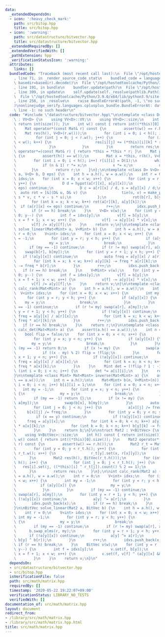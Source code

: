 ```yaml
---
data:
  _extendedDependsOn:
  - icon: ':heavy_check_mark:'
    path: src/bitop.hpp
    title: src/bitop.hpp
  - icon: ':warning:'
    path: src/datastructure/bitvector.hpp
    title: src/datastructure/bitvector.hpp
  _extendedRequiredBy: []
  _extendedVerifiedWith: []
  _pathExtension: hpp
  _verificationStatusIcon: ':warning:'
  attributes:
    links: []
  bundledCode: "Traceback (most recent call last):\n  File \"/opt/hostedtoolcache/Python/3.9.0/x64/lib/python3.9/site-packages/onlinejudge_verify/documentation/build.py\"\
    , line 71, in _render_source_code_stat\n    bundled_code = language.bundle(stat.path,\
    \ basedir=basedir).decode()\n  File \"/opt/hostedtoolcache/Python/3.9.0/x64/lib/python3.9/site-packages/onlinejudge_verify/languages/cplusplus.py\"\
    , line 191, in bundle\n    bundler.update(path)\n  File \"/opt/hostedtoolcache/Python/3.9.0/x64/lib/python3.9/site-packages/onlinejudge_verify/languages/cplusplus_bundle.py\"\
    , line 399, in update\n    self.update(self._resolve(pathlib.Path(included), included_from=path))\n\
    \  File \"/opt/hostedtoolcache/Python/3.9.0/x64/lib/python3.9/site-packages/onlinejudge_verify/languages/cplusplus_bundle.py\"\
    , line 258, in _resolve\n    raise BundleErrorAt(path, -1, \"no such header\"\
    )\nonlinejudge_verify.languages.cplusplus_bundle.BundleErrorAt: datastructure/bitvector.hpp:\
    \ line -1: no such header\n"
  code: "#include \"datastructure/bitvector.hpp\"\n\ntemplate <class D> struct Mat\
    \ : VV<D> {\n    using VV<D>::VV;\n    using VV<D>::size;\n    int h() const {\
    \ return int(size()); }\n    int w() const { return int((*this)[0].size()); }\n\
    \    Mat operator*(const Mat& r) const {\n        assert(w() == r.h());\n    \
    \    Mat res(h(), V<D>(r.w()));\n        for (int i = 0; i < h(); i++) {\n   \
    \         for (int j = 0; j < r.w(); j++) {\n                for (int k = 0; k\
    \ < w(); k++) {\n                    res[i][j] += (*this)[i][k] * r[k][j];\n \
    \               }\n            }\n        }\n        return res;\n    }\n    Mat&\
    \ operator*=(const Mat& r) { return *this = *this * r; }\n    Mat pow(ll n) const\
    \ {\n        assert(h() == w());\n        Mat x = *this, r(h(), V<D>(w()));\n\
    \        for (int i = 0; i < h(); i++) r[i][i] = D(1);\n        while (n) {\n\
    \            if (n & 1) r *= x;\n            x *= x;\n            n >>= 1;\n \
    \       }\n        return r;\n    }\n};\n\ntemplate <class D> V<D> solve_linear(Mat<D>\
    \ a, V<D> b, D eps) {\n    int h = a.h(), w = a.w();\n    int r = 0;\n    V<int>\
    \ idxs;\n    for (int x = 0; x < w; x++) {\n        for (int y = r + 1; y < h;\
    \ y++) {\n            D d = hypot(a[r][x], a[y][x]);\n            if (abs(d) <=\
    \ eps) continue;\n            D c = a[r][x] / d, s = a[y][x] / d;\n          \
    \  auto rot = [&](D& u, D& v) {\n                tie(u, v) = make_pair(c * u +\
    \ s * v, c * v - s * u);\n            };\n            rot(b[r], b[y]);\n     \
    \       for (int k = x; k < w; k++) rot(a[r][k], a[y][k]);\n        }\n      \
    \  if (a[r][x] <= eps) continue;\n        r++;\n        idxs.push_back(x);\n \
    \       if (r == h) break;\n    }\n    V<D> v(w);\n    for (int y = r - 1; y >=\
    \ 0; y--) {\n        int f = idxs[y];\n        v[f] = b[y];\n        for (int\
    \ x = f + 1; x < w; x++) {\n            v[f] -= a[y][x] * v[x];\n        }\n \
    \       v[f] /= a[y][f];\n    }\n    return v;\n}\n\ntemplate <class Mint> V<Mint>\
    \ solve_linear(Mat<Mint> a, V<Mint> b) {\n    int h = a.h(), w = a.w();\n    int\
    \ r = 0;\n    V<int> idxs;\n    for (int x = 0; x < w; x++) {\n        int my\
    \ = -1;\n        for (int y = r; y < h; y++) {\n            if (a[y][x]) {\n \
    \               my = y;\n                break;\n            }\n        }\n  \
    \      if (my == -1) continue;\n        if (r != my) swap(a[r], a[my]);\n    \
    \    swap(b[r], b[my]);\n        for (int y = r + 1; y < h; y++) {\n         \
    \   if (!a[y][x]) continue;\n            auto freq = a[y][x] / a[r][x];\n    \
    \        for (int k = x; k < w; k++) a[y][k] -= freq * a[r][k];\n            b[y]\
    \ -= freq * b[r];\n        }\n        r++;\n        idxs.push_back(x);\n     \
    \   if (r == h) break;\n    }\n    V<Mint> v(w);\n    for (int y = r - 1; y >=\
    \ 0; y--) {\n        int f = idxs[y];\n        v[f] = b[y];\n        for (int\
    \ x = f + 1; x < w; x++) {\n            v[f] -= a[y][x] * v[x];\n        }\n \
    \       v[f] /= a[y][f];\n    }\n    return v;\n}\n\ntemplate <class Mint> int\
    \ calc_rank(Mat<Mint> a) {\n    int h = a.h(), w = a.w();\n    int r = 0;\n  \
    \  V<int> idxs;\n    for (int x = 0; x < w; x++) {\n        int my = -1;\n   \
    \     for (int y = r; y < h; y++) {\n            if (a[y][x]) {\n            \
    \    my = y;\n                break;\n            }\n        }\n        if (my\
    \ == -1) continue;\n        if (r != my) swap(a[r], a[my]);\n        for (int\
    \ y = r + 1; y < h; y++) {\n            if (!a[y][x]) continue;\n            auto\
    \ freq = a[y][x] / a[r][x];\n            for (int k = x; k < w; k++) a[y][k] -=\
    \ freq * a[r][k];\n        }\n        r++;\n        idxs.push_back(x);\n     \
    \   if (r == h) break;\n    }\n    return r;\n}\n\ntemplate <class Mint> Mint\
    \ calc_det(Mat<Mint> a) {\n    assert(a.h() == a.w());\n    int n = a.h();\n\n\
    \    bool flip = false;\n    for (int x = 0; x < n; x++) {\n        int my = -1;\n\
    \        for (int y = x; y < n; y++) {\n            if (a[y][x]) {\n         \
    \       my = y;\n                break;\n            }\n        }\n        if\
    \ (my == -1) return 0;\n        if (x != my) {\n            swap(a[x], a[my]);\n\
    \            if ((x - my) % 2) flip = !flip;\n        }\n        for (int y =\
    \ x + 1; y < n; y++) {\n            if (!a[y][x]) continue;\n            auto\
    \ freq = a[y][x] / a[x][x];\n            for (int k = x; k < n; k++) a[y][k] -=\
    \ freq * a[x][k];\n        }\n    }\n    Mint det = (!flip ? 1 : -1);\n    for\
    \ (int i = 0; i < n; i++) {\n        det *= a[i][i];\n    }\n    return det;\n\
    }\n\ntemplate <class Mint> Mat<Mint> inverse(Mat<Mint> a) {\n    assert(a.h()\
    \ == a.w());\n    int n = a.h();\n\n    Mat<Mint> b(n, V<Mint>(n));\n    for (int\
    \ i = 0; i < n; i++) b[i][i] = 1;\n\n    for (int x = 0; x < n; x++) {\n     \
    \   int my = -1;\n        for (int y = x; y < n; y++) {\n            if (a[y][x])\
    \ {\n                my = y;\n                break;\n            }\n        }\n\
    \        if (my == -1) return {};\n        if (x != my) {\n            swap(a[x],\
    \ a[my]);\n            swap(b[x], b[my]);\n        }\n        auto freq = a[x][x];\n\
    \        for (int j = 0; j < n; j++) {\n            a[x][j] /= freq;\n       \
    \     b[x][j] /= freq;\n        }\n        for (int y = 0; y < n; y++) {\n   \
    \         if (x == y) continue;\n            if (!a[y][x]) continue;\n       \
    \     freq = a[y][x];\n            for (int k = 0; k < n; k++) a[y][k] -= freq\
    \ * a[x][k];\n            for (int k = 0; k < n; k++) b[y][k] -= freq * b[x][k];\n\
    \        }\n    }\n    return b;\n}\n\nstruct Mat2 : V<BitVec> {\n    using V<BitVec>::V;\n\
    \    using V<BitVec>::size;\n    int h() const { return int(size()); }\n    int\
    \ w() const { return int((*this)[0].size()); }\n    Mat2 operator*(const Mat2&\
    \ r) const {\n        assert(w() == r.h());\n        Mat2 r_t = Mat2(r.h(), BitVec(r.w()));\n\
    \        for (int y = 0; y < r_t.h(); y++) {\n            for (int x = 0; x <\
    \ r_t.w(); x++) {\n                r_t[y].set(x, r[x][y]);\n            }\n  \
    \      }\n        Mat2 res(h(), BitVec(r_t.h()));\n        for (int i = 0; i <\
    \ h(); i++) {\n            for (int j = 0; j < r_t.h(); j++) {\n             \
    \   res[i].set(j, ((*this)[i] ^ r_t[j]).count() % 2 == 1);\n            }\n  \
    \      }\n        return res;\n    }\n};\n\nint calc_rank(Mat2 a) {\n    int h\
    \ = a.h(), w = a.w();\n    int r = 0;\n    V<int> idxs;\n    for (int x = 0; x\
    \ < w; x++) {\n        int my = -1;\n        for (int y = r; y < h; y++) {\n \
    \           if (a[y][x]) {\n                my = y;\n                break;\n\
    \            }\n        }\n        if (my == -1) continue;\n        if (r != my)\
    \ swap(a[r], a[my]);\n        for (int y = r + 1; y < h; y++) {\n            if\
    \ (!a[y][x]) continue;\n            a[y] ^= a[r];\n        }\n        r++;\n \
    \       idxs.push_back(x);\n        if (r == h) break;\n    }\n    return r;\n\
    }\n\nBitVec solve_linear(Mat2 a, BitVec b) {\n    int h = a.h(), w = a.w();\n\
    \    int r = 0;\n    V<int> idxs;\n    for (int x = 0; x < w; x++) {\n       \
    \ int my = -1;\n        for (int y = r; y < h; y++) {\n            if (a[y][x])\
    \ {\n                my = y;\n                break;\n            }\n        }\n\
    \        if (my == -1) continue;\n        if (r != my) swap(a[r], a[my]);\n  \
    \      b.swap_elms(r, my);\n        for (int y = r + 1; y < h; y++) {\n      \
    \      if (!a[y][x]) continue;\n            a[y] ^= a[r];\n            b.set(y,\
    \ b[y] ^ b[r]);\n        }\n        r++;\n        idxs.push_back(x);\n       \
    \ if (r == h) break;\n    }\n    BitVec v(w);\n    for (int y = r - 1; y >= 0;\
    \ y--) {\n        int f = idxs[y];\n        v.set(f, b[y]);\n        for (int\
    \ x = f + 1; x < w; x++) {\n            v.set(f, v[f] ^ (a[y][x] && v[x]));\n\
    \        }\n    }\n    return v;\n}\n"
  dependsOn:
  - src/datastructure/bitvector.hpp
  - src/bitop.hpp
  isVerificationFile: false
  path: src/math/matrix.hpp
  requiredBy: []
  timestamp: '2020-05-22 19:22:07+09:00'
  verificationStatus: LIBRARY_NO_TESTS
  verifiedWith: []
documentation_of: src/math/matrix.hpp
layout: document
redirect_from:
- /library/src/math/matrix.hpp
- /library/src/math/matrix.hpp.html
title: src/math/matrix.hpp
---
```


